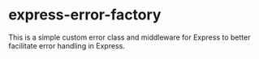 # express-error-factory

This is a simple custom error class and middleware for Express to better facilitate error handling in Express.

